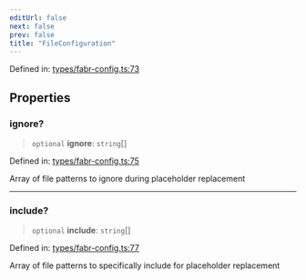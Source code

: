 ```yaml
---
editUrl: false
next: false
prev: false
title: "FileConfiguration"
---
```


Defined in: [types/fabr-config.ts:73](https://github.com/yashjawale/fabr/blob/af253d796213941a067e07d1a9e8b7372a1ddc07/src/types/fabr-config.ts#L73)

## Properties

### ignore?

> `optional` **ignore**: `string`[]

Defined in: [types/fabr-config.ts:75](https://github.com/yashjawale/fabr/blob/af253d796213941a067e07d1a9e8b7372a1ddc07/src/types/fabr-config.ts#L75)

Array of file patterns to ignore during placeholder replacement

***

### include?

> `optional` **include**: `string`[]

Defined in: [types/fabr-config.ts:77](https://github.com/yashjawale/fabr/blob/af253d796213941a067e07d1a9e8b7372a1ddc07/src/types/fabr-config.ts#L77)

Array of file patterns to specifically include for placeholder replacement
